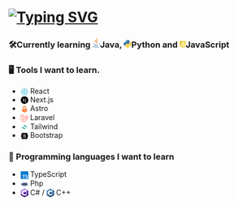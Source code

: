 # [![Typing SVG](https://readme-typing-svg.demolab.com?font=Minecraft&duration=3500&pause=1000&color=FFFFFF&width=435&lines=%C2%A1Welcome!+%F0%9F%91%8B;My+name+is+Diego)](https://git.io/typing-svg)

  <h3>🛠️Currently learning <img width=15 src='imgs/java-logo.svg'>Java, <img width=15 src='imgs/python-logo.svg'>Python and <img width=12 src='imgs/javascript-logo.svg'>JavaScript</h3>
  <h3>🖥️ Tools I want to learn.</h3>
    <ul>
      <li><img align="center" width=15 src='imgs/react-logo.svg'> React</li>
      <li><img align="center" width=15 src='imgs/nextjs-logo.svg'> Next.js</li>
      <li><img align="center" width=15 src='imgs/astro-logo.svg'> Astro</li>
      <li><img align="center" width=15 src='imgs/laravel-logo.svg'> Laravel</li>
      <li><img align="center" width=15 src='imgs/tailwind-logo.svg'> Tailwind</li>
      <li><img align="center" width=15 src='imgs/bootstrap-logo.svg'> Bootstrap</li>
    </ul>
  <h3>👾 Programming languages I want to learn</h3>
    <ul>
      <li><img align="center" width=15 src='imgs/typescript-logo.svg'> TypeScript</li>
      <li><img align="center" width=15 src='imgs/php-logo.svg'> Php</li>
      <li><img align="center" width=15 src='imgs/c-sharp-logo.svg'> C# / <img align="center" width=15 src='imgs/c-plus-logo.svg'> C++</li>
    </ul>
